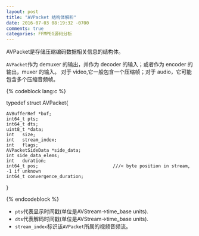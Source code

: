 ```yaml
---
layout: post
title: "AVPacket 结构体解析"
date: 2016-07-03 08:19:32 -0700
comments: true
categories: FFMPEG源码分析
---
```


AVPacket是存储压缩编码数据相关信息的结构体。
<!--more-->

`AVPacket`作为 demuxer 的输出，并作为 decoder 的输入；或者作为 encoder 的输出，muxer 的输入。
对于 video,它一般包含一个压缩帧；对于 audio，它可能包含多个压缩音频帧。

{% codeblock lang:c %}

typedef struct AVPacket{

    AVBufferRef *buf;
    int64_t pts;
    int64_t dts;
    uint8_t *data;
    int   size;
    int   stream_index;
    int   flags;
    AVPacketSideData *side_data;
    int side_data_elems;
    int   duration;
    int64_t pos;                            ///< byte position in stream, -1 if unknown
    int64_t convergence_duration;

}

{% endcodeblock %}

* `pts`代表显示时间戳(单位是AVStream->time_base units).  
* `dts`代表解码时间戳(单位是AVStream->time_base units).
* `stream_index`标识该`AVPacket`所属的视频音频流。  

